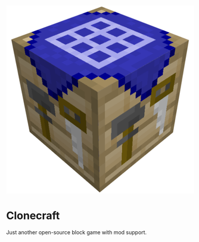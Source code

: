 ![Clonecraft logo](https://github.com/CE-Studio/Clonecraft/blob/main/icon.png)

# Clonecraft
Just another open-source block game with mod support.
